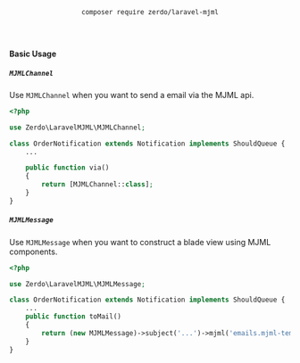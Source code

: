 <div align="center">
  <sup>
  <br />
  <br />
  <pre>composer require zerdo/laravel-mjml</pre>
  <br />
  <br />
</div>

#### Basic Usage

##### `MJMLChannel`

Use `MJMLChannel` when you want to send a email via the MJML api.

```php
<?php

use Zerdo\LaravelMJML\MJMLChannel;

class OrderNotification extends Notification implements ShouldQueue {
    ...

    public function via()
    {
        return [MJMLChannel::class];
    }
}
```

##### `MJMLMessage`

Use `MJMLMessage` when you want to construct a blade view using MJML components.

```php
<?php

use Zerdo\LaravelMJML\MJMLMessage;

class OrderNotification extends Notification implements ShouldQueue {
    ...
    public function toMail()
    {
        return (new MJMLMessage)->subject('...')->mjml('emails.mjml-template');
    }
}
```